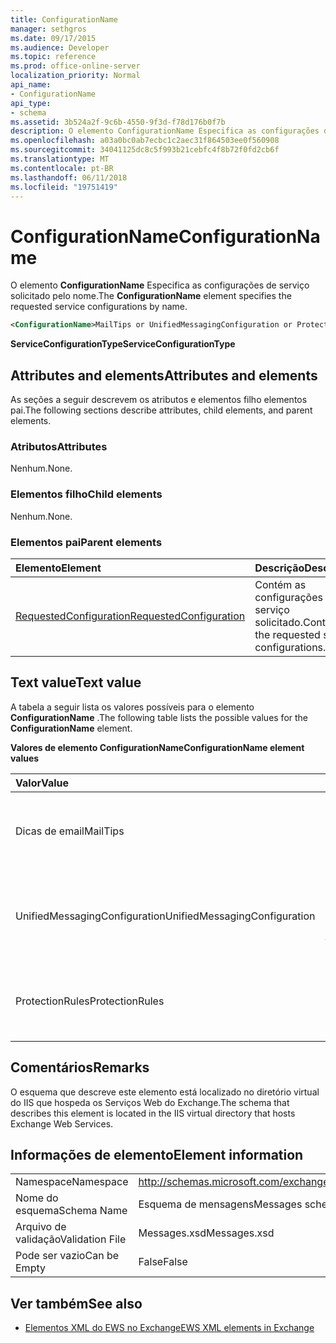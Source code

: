 ```yaml
---
title: ConfigurationName
manager: sethgros
ms.date: 09/17/2015
ms.audience: Developer
ms.topic: reference
ms.prod: office-online-server
localization_priority: Normal
api_name:
- ConfigurationName
api_type:
- schema
ms.assetid: 3b524a2f-9c6b-4550-9f3d-f78d176b0f7b
description: O elemento ConfigurationName Especifica as configurações de serviço solicitado pelo nome.
ms.openlocfilehash: a03a0bc0ab7ecbc1c2aec31f864503ee0f560908
ms.sourcegitcommit: 34041125dc8c5f993b21cebfc4f8b72f0fd2cb6f
ms.translationtype: MT
ms.contentlocale: pt-BR
ms.lasthandoff: 06/11/2018
ms.locfileid: "19751419"
---
```

# <a name="configurationname"></a><span data-ttu-id="74f71-103">ConfigurationName</span><span class="sxs-lookup"><span data-stu-id="74f71-103">ConfigurationName</span></span>

<span data-ttu-id="74f71-104">O elemento **ConfigurationName** Especifica as configurações de serviço solicitado pelo nome.</span><span class="sxs-lookup"><span data-stu-id="74f71-104">The **ConfigurationName** element specifies the requested service configurations by name.</span></span> 
  
```xml
<ConfigurationName>MailTips or UnifiedMessagingConfiguration or ProtectionRules</ConfigurationName>
```

 <span data-ttu-id="74f71-105">**ServiceConfigurationType**</span><span class="sxs-lookup"><span data-stu-id="74f71-105">**ServiceConfigurationType**</span></span>
## <a name="attributes-and-elements"></a><span data-ttu-id="74f71-106">Attributes and elements</span><span class="sxs-lookup"><span data-stu-id="74f71-106">Attributes and elements</span></span>

<span data-ttu-id="74f71-107">As seções a seguir descrevem os atributos e elementos filho elementos pai.</span><span class="sxs-lookup"><span data-stu-id="74f71-107">The following sections describe attributes, child elements, and parent elements.</span></span>
  
### <a name="attributes"></a><span data-ttu-id="74f71-108">Atributos</span><span class="sxs-lookup"><span data-stu-id="74f71-108">Attributes</span></span>

<span data-ttu-id="74f71-109">Nenhum.</span><span class="sxs-lookup"><span data-stu-id="74f71-109">None.</span></span>
  
### <a name="child-elements"></a><span data-ttu-id="74f71-110">Elementos filho</span><span class="sxs-lookup"><span data-stu-id="74f71-110">Child elements</span></span>

<span data-ttu-id="74f71-111">Nenhum.</span><span class="sxs-lookup"><span data-stu-id="74f71-111">None.</span></span>
  
### <a name="parent-elements"></a><span data-ttu-id="74f71-112">Elementos pai</span><span class="sxs-lookup"><span data-stu-id="74f71-112">Parent elements</span></span>

|<span data-ttu-id="74f71-113">**Elemento**</span><span class="sxs-lookup"><span data-stu-id="74f71-113">**Element**</span></span>|<span data-ttu-id="74f71-114">**Descrição**</span><span class="sxs-lookup"><span data-stu-id="74f71-114">**Description**</span></span>|
|:-----|:-----|
|[<span data-ttu-id="74f71-115">RequestedConfiguration</span><span class="sxs-lookup"><span data-stu-id="74f71-115">RequestedConfiguration</span></span>](requestedconfiguration.md) <br/> |<span data-ttu-id="74f71-116">Contém as configurações do serviço solicitado.</span><span class="sxs-lookup"><span data-stu-id="74f71-116">Contains the requested service configurations.</span></span>  <br/> |
   
## <a name="text-value"></a><span data-ttu-id="74f71-117">Text value</span><span class="sxs-lookup"><span data-stu-id="74f71-117">Text value</span></span>

<span data-ttu-id="74f71-118">A tabela a seguir lista os valores possíveis para o elemento **ConfigurationName** .</span><span class="sxs-lookup"><span data-stu-id="74f71-118">The following table lists the possible values for the **ConfigurationName** element.</span></span> 
  
<span data-ttu-id="74f71-119">**Valores de elemento ConfigurationName**</span><span class="sxs-lookup"><span data-stu-id="74f71-119">**ConfigurationName element values**</span></span>

|<span data-ttu-id="74f71-120">**Valor**</span><span class="sxs-lookup"><span data-stu-id="74f71-120">**Value**</span></span>|<span data-ttu-id="74f71-121">**Descrição**</span><span class="sxs-lookup"><span data-stu-id="74f71-121">**Description**</span></span>|
|:-----|:-----|
|<span data-ttu-id="74f71-122">Dicas de email</span><span class="sxs-lookup"><span data-stu-id="74f71-122">MailTips</span></span>  <br/> |<span data-ttu-id="74f71-123">Identifica a configuração do serviço de dicas de email.</span><span class="sxs-lookup"><span data-stu-id="74f71-123">Identifies the MailTips service configuration.</span></span>  <br/> |
|<span data-ttu-id="74f71-124">UnifiedMessagingConfiguration</span><span class="sxs-lookup"><span data-stu-id="74f71-124">UnifiedMessagingConfiguration</span></span>  <br/> |<span data-ttu-id="74f71-125">Identifica a configuração do serviço de Unificação de mensagens.</span><span class="sxs-lookup"><span data-stu-id="74f71-125">Identifies the Unified Messaging service configuration.</span></span>  <br/> |
|<span data-ttu-id="74f71-126">ProtectionRules</span><span class="sxs-lookup"><span data-stu-id="74f71-126">ProtectionRules</span></span>  <br/> |<span data-ttu-id="74f71-127">Identifica a configuração de regras de proteção do serviço.</span><span class="sxs-lookup"><span data-stu-id="74f71-127">Identifies the Protection Rules service configuration.</span></span>  <br/> |
   
## <a name="remarks"></a><span data-ttu-id="74f71-128">Comentários</span><span class="sxs-lookup"><span data-stu-id="74f71-128">Remarks</span></span>

<span data-ttu-id="74f71-129">O esquema que descreve este elemento está localizado no diretório virtual do IIS que hospeda os Serviços Web do Exchange.</span><span class="sxs-lookup"><span data-stu-id="74f71-129">The schema that describes this element is located in the IIS virtual directory that hosts Exchange Web Services.</span></span>
  
## <a name="element-information"></a><span data-ttu-id="74f71-130">Informações de elemento</span><span class="sxs-lookup"><span data-stu-id="74f71-130">Element information</span></span>

|||
|:-----|:-----|
|<span data-ttu-id="74f71-131">Namespace</span><span class="sxs-lookup"><span data-stu-id="74f71-131">Namespace</span></span>  <br/> |http://schemas.microsoft.com/exchange/services/2006/messages  <br/> |
|<span data-ttu-id="74f71-132">Nome do esquema</span><span class="sxs-lookup"><span data-stu-id="74f71-132">Schema Name</span></span>  <br/> |<span data-ttu-id="74f71-133">Esquema de mensagens</span><span class="sxs-lookup"><span data-stu-id="74f71-133">Messages schema</span></span>  <br/> |
|<span data-ttu-id="74f71-134">Arquivo de validação</span><span class="sxs-lookup"><span data-stu-id="74f71-134">Validation File</span></span>  <br/> |<span data-ttu-id="74f71-135">Messages.xsd</span><span class="sxs-lookup"><span data-stu-id="74f71-135">Messages.xsd</span></span>  <br/> |
|<span data-ttu-id="74f71-136">Pode ser vazio</span><span class="sxs-lookup"><span data-stu-id="74f71-136">Can be Empty</span></span>  <br/> |<span data-ttu-id="74f71-137">False</span><span class="sxs-lookup"><span data-stu-id="74f71-137">False</span></span>  <br/> |
   
## <a name="see-also"></a><span data-ttu-id="74f71-138">Ver também</span><span class="sxs-lookup"><span data-stu-id="74f71-138">See also</span></span>



- [<span data-ttu-id="74f71-139">Elementos XML do EWS no Exchange</span><span class="sxs-lookup"><span data-stu-id="74f71-139">EWS XML elements in Exchange</span></span>](ews-xml-elements-in-exchange.md)

